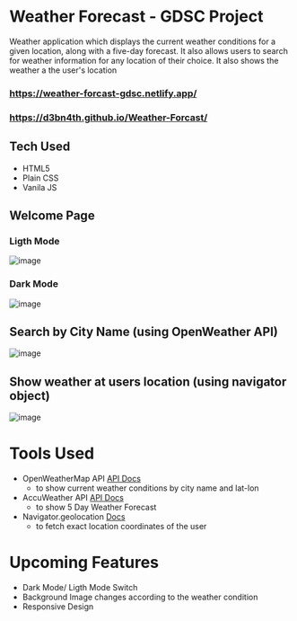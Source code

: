 # Weather Forecast - GDSC Project
 Weather application which displays the current weather conditions for a given location, along with a five-day forecast. It also allows users to search for weather information for any location of their choice. 
 It also shows the weather a the user's location
 
### https://weather-forcast-gdsc.netlify.app/
### https://d3bn4th.github.io/Weather-Forcast/

 ## Tech Used
 + HTML5
 + Plain CSS
 + Vanila JS
 
 ## Welcome Page
 
 ### Ligth Mode
![image](https://user-images.githubusercontent.com/55922828/227419120-fc0917f5-8da4-49cb-88ac-dabf6a2964c6.png)

 ### Dark Mode
![image](https://user-images.githubusercontent.com/55922828/227419202-ba1cf6c6-c061-4648-9250-1082cd92c96c.png) 

 ## Search by City Name (using OpenWeather API)
![image](https://user-images.githubusercontent.com/55922828/227419362-96ca3b8e-ab2f-4640-9e4d-6e3ccf5f46c8.png)

## Show weather at users location (using navigator object)
![image](https://user-images.githubusercontent.com/55922828/227419280-15c3d30e-c2b0-4e99-94cb-ce08f74e0a24.png)

# Tools Used
+ OpenWeatherMap API [API Docs](https://openweathermap.org/current)
  - to show current weather conditions by city name and lat-lon
+ AccuWeather API [API Docs](https://developer.accuweather.com/apis)
  - to show 5 Day Weather Forecast
+ Navigator.geolocation [Docs](https://developer.mozilla.org/en-US/docs/Web/API/Navigator/geolocation)
  -  to fetch exact location coordinates of the user

# Upcoming Features
+ Dark Mode/ Ligth Mode Switch
+ Background Image changes according to the weather condition
+ Responsive Design
